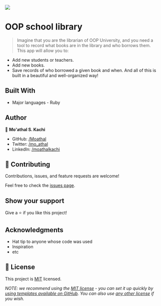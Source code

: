 ![](https://img.shields.io/badge/Microverse-blueviolet)

# OOP school library

> Imagine that you are the librarian of OOP University, and you need a tool to record what books are in the library and who borrows them. This app will allow you to:

- Add new students or teachers.
- Add new books.
- Save records of who borrowed a given book and when.
  And all of this is built in a beautiful and well-organized way!

## Built With

- Major languages - Ruby

## Author

👤 **Mo'athal S. Kachi**

- GitHub: [/Moathal](https://github.com/Moathal)
- Twitter: [/mo_athal](https://twitter.com/mo_athal)
- LinkedIn: [/moathalkachi](https://linkedin.com/in/moathalkachi)

## 🤝 Contributing

Contributions, issues, and feature requests are welcome!

Feel free to check the [issues page](../../issues/).

## Show your support

Give a ⭐️ if you like this project!

## Acknowledgments

- Hat tip to anyone whose code was used
- Inspiration
- etc

## 📝 License

This project is [MIT](./MIT.md) licensed.

_NOTE: we recommend using the [MIT license](https://choosealicense.com/licenses/mit/) - you can set it up quickly by [using templates available on GitHub](https://docs.github.com/en/communities/setting-up-your-project-for-healthy-contributions/adding-a-license-to-a-repository). You can also use [any other license](https://choosealicense.com/licenses/) if you wish._
